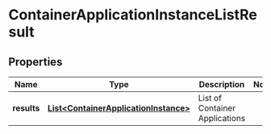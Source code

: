 # ContainerApplicationInstanceListResult

## Properties
Name | Type | Description | Notes
------------ | ------------- | ------------- | -------------
**results** | [**List&lt;ContainerApplicationInstance&gt;**](ContainerApplicationInstance.md) | List of Container Applications | 
